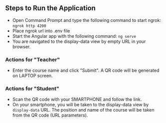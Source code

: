 ## Steps to Run the Application

- Open Command Prompt and type the following command to start ngrok:
  `ngrok http 4200`
- Place ngrok url into .env file
- Start the Angular app with the following command:
  `ng serve`
- You are navigated to the display-data view by empty URL in your browser.

### Actions for "Teacher"

- Enter the course name and click "Submit". A QR code will be generated on LAPTOP screen.

### Actions for "Student"

- Scan the QR code with your SMARTPHONE and follow the link.
- On your smartphone, you will be taken to the display-data view by `display-data` URL. The position and name of the course will be taken from the QR code (URL parameters).
